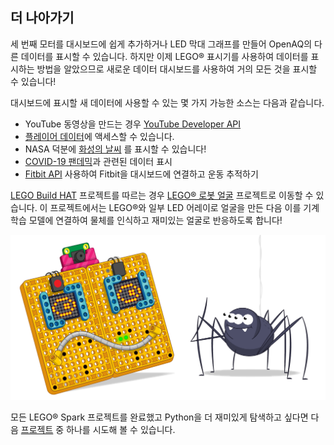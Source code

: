## 더 나아가기

세 번째 모터를 대시보드에 쉽게 추가하거나 LED 막대 그래프를 만들어 OpenAQ의 다른 데이터를 표시할 수 있습니다. 하지만 이제 LEGO® 표시기를 사용하여 데이터를 표시하는 방법을 알았으므로 새로운 데이터 대시보드를 사용하여 거의 모든 것을 표시할 수 있습니다!

대시보드에 표시할 새 데이터에 사용할 수 있는 몇 가지 가능한 소스는 다음과 같습니다.

+ YouTube 동영상을 만드는 경우 [YouTube Developer API](https://developers.google.com/youtube/v3)
+ [플레이어 데이터](https://fortnitetracker.com/site-api)에 액세스할 수 있습니다.
+ NASA 덕분에 [화성의 날씨](https://mars.nasa.gov/insight/weather/) 를 표시할 수 있습니다!
+ [COVID-19 팬데믹](https://github.com/M-Media-Group/Covid-19-API)과 관련된 데이터 표시
+ [Fitbit API](https://dev.fitbit.com/build/reference/web-api/) 사용하여 Fitbit을 대시보드에 연결하고 운동 추적하기

[LEGO Build HAT](https://projects.raspberrypi.org/en/pathways/lego-intro) 프로젝트를 따르는 경우 [LEGO® 로봇 얼굴](https://projects.raspberrypi.org/en/projects/lego-data-dash) 프로젝트로 이동할 수 있습니다. 이 프로젝트에서는 LEGO®와 일부 LED 어레이로 얼굴을 만든 다음 이를 기계 학습 모델에 연결하여 물체를 인식하고 재미있는 얼굴로 반응하도록 합니다!

![재미있는 로봇 얼굴을 보여주는 LEGO 로봇 얼굴 배너.](images/robotfacebanner.png)

모든 LEGO® Spark 프로젝트를 완료했고 Python을 더 재미있게 탐색하고 싶다면 다음 [프로젝트](https://projects.raspberrypi.org/en/projects?software%5B%5D=python) 중 하나를 시도해 볼 수 있습니다.
